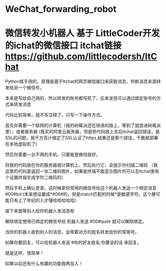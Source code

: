 # WeChat_forwarding_robot
# 微信转发小机器人 基于 LittleCoder开发的ichat的微信接口 itchat链接 https://github.com/littlecodersh/ItChat

Python练手用的，原理是基于Itchat的网页微信接口来获取消息，判断消息来源转发给另一个微信号。

本来是写给自己用的，所以转发的账号都写死了，后来发现可以通过绑定账号的方式来转发消息

代码比较简单，就不写注释了，只写一下操作方式。

首先你需要一个联网的计算机（我的树莓派还在快递的路上，等到了就放进树莓派里），或者服务器
(我买的阿里云服务器，但是把代码放上去后itchat返回错误，是SSL的问题，我千方百计搞定了SSL认证了https,结果还是那个错误，干脆就部署在本地虚拟机了)

然后你需要一台不用的手机，只要能登微信就好。

将我的代码放在你的服务器或计算机上，然后执行它，会提示你扫描二维码
（我这里的代码是返回一张二维码图片，如果是终端不能显示图片的可以去itchat里有个设置终端生成字符二维码的）

然后手机上确认登录，这时候拿你常用的微信号给这个机器人发送一个绑定消息 #00#bd 
(本来想设置成*#06#的，但是match匹配的时候*是敏感字符。这个梗可能只有上了年纪的人才懂哈哈哈哈哈)

接下来就等别人给你机器人发消息啦

解除绑定使用已绑定的微信号给 机器人发送 #00#quite 就可以解除绑定。

当你的机器人收到别人的消息，会带着对方的姓名转发给你的常用号。

如果你要回复，可以给机器人发送 #你的好友姓名:你要说的话 来回复。

就是这样，很简单！

如果以后还有什么有趣的功能我再加入！
